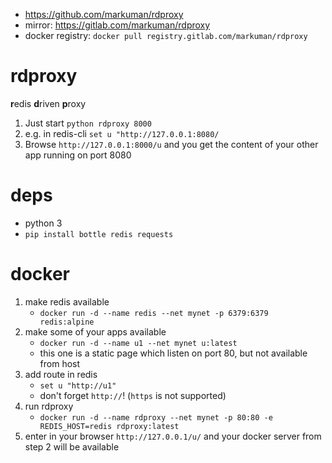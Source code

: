 * https://github.com/markuman/rdproxy
* mirror: https://gitlab.com/markuman/rdproxy
* docker registry: `docker pull registry.gitlab.com/markuman/rdproxy`


# rdproxy


**r**edis **d**riven **p**roxy


1. Just start `python rdproxy 8000`
2. e.g. in redis-cli `set u "http://127.0.0.1:8080/`
3. Browse `http://127.0.0.1:8000/u` and you get the content of your other app running on port 8080


# deps

* python 3
* `pip install bottle redis requests`


# docker

1. make redis available
    * `docker run -d --name redis --net mynet -p 6379:6379 redis:alpine`
2. make some of your apps available
    * `docker run -d --name u1 --net mynet u:latest` 
    *  this one is a static page which listen on port 80, but not available from host
3. add route in redis
    * `set u "http://u1"`
    * don't forget `http://`! (`https` is not supported)
4. run rdproxy
    * `docker run -d --name rdproxy --net mynet -p 80:80 -e REDIS_HOST=redis rdproxy:latest`
5. enter in your browser `http://127.0.0.1/u/` and your docker server from step 2 will be available


